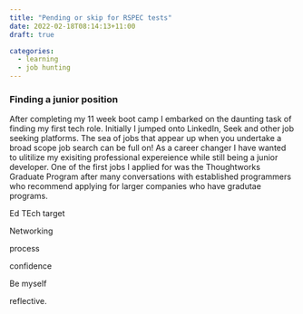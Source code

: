 ```yaml
---
title: "Pending or skip for RSPEC tests"
date: 2022-02-18T08:14:13+11:00
draft: true

categories:
  - learning
  - job hunting
---
```


### Finding a junior position

After completing my 11 week boot camp I embarked on the daunting task of finding my first tech role. Initially I jumped onto LinkedIn, Seek and other job seeking platforms. The sea of jobs that appear up when you undertake a broad scope job search can be full on! As a career changer I have wanted to ulitilize my exisiting professional expereience while still being a junior developer. One of the first jobs I applied for was the Thoughtworks Graduate Program after many conversations with established programmers who recommend applying for larger companies who have gradutae programs.

Ed TEch target

Networking

process

confidence

Be myself

reflective.

